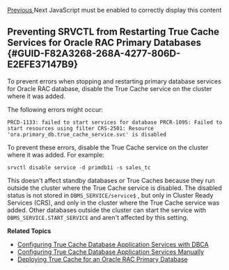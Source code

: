 [ Previous ](rerunning-oracle-dbca.html) Next  JavaScript must be enabled to correctly display this content 

##  Preventing SRVCTL from Restarting True Cache Services for Oracle RAC Primary Databases {#GUID-F82A3268-268A-4277-806D-E2EFE37147B9} 

To prevent errors when stopping and restarting primary database services for Oracle RAC database, disable the True Cache service on the cluster where it was added. 

The following errors might occur: 

``` PRCD-1133: failed to start services for database PRCR-1095: Failed to start resources using filter CRS-2501: Resource 'ora.primary_db.true_cache_service.svc' is disabled ``` 

To prevent these errors, disable the True Cache service on the cluster where it was added. For example: 

` srvctl disable service -d primdb1i -s sales_tc `

This doesn't affect standby databases or True Caches because they run outside the cluster where the True Cache service is disabled. The disabled status is not stored in ` DBMS_SERVICE/service$ ` , but only in Cluster Ready Services (CRS), and only in the cluster where the True Cache service was added. Other databases outside the cluster can start the service with ` DBMS_SERVICE.START_SERVICE ` and aren't affected by this setting. 

**Related Topics**

  * [ Configuring True Cache Database Application Services with DBCA ](configuring-true-cache-oracle-dbca.html#GUID-79518DDB-56AA-4D2B-9831-6F737424DEC3)
  * [ Configuring True Cache Database Application Services Manually ](configuring-true-cache-database-application-services-manually.html#GUID-AA56E2C9-CE4B-403C-99B9-9ADC44305E4B)
  * [ Deploying True Cache for an Oracle RAC Primary Database ](deploying-true-cache-oracle-rac-primary-database.html#GUID-642FD30C-36A8-43DD-A118-985788F3577C)


